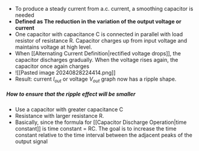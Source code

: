 - To produce a steady current from a.c. current, a smoothing capacitor is needed
- **Defined as The reduction in the variation of the output voltage or current**
- One capacitor with capacitance C is connected in parallel with load resistor of resistance R. Capacitor charges up from input voltage and maintains voltage at high level.
- When [[Alternating Current Definition|rectified voltage drops]], the capacitor discharges gradually. When the voltage rises again, the capacitor once again charges
- ![[Pasted image 20240828224414.png]]
- Result: current $I_{out}$ or voltage $V_{out}$ graph now has a ripple shape.
##### How to ensure that the ripple effect will be smaller
- Use a capacitor with greater capacitance C 
- Resistance with larger resistance R.
- Basically, since the formula for [[Capacitor Discharge Operation|time constant]] is time constant = RC. The goal is to increase the time constant relative to the time interval between the adjacent peaks of the output signal